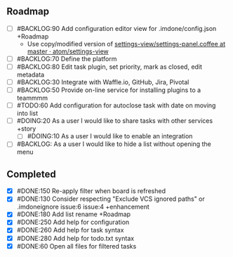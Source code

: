 Roadmap
----
- [ ] #BACKLOG:90 Add configuration editor view for .imdone/config.json +Roadmap
  - Use copy/modified version of [settings-view/settings-panel.coffee at master · atom/settings-view](https://github.com/atom/settings-view/blob/master/lib/settings-panel.coffee)
- [ ] #BACKLOG:70 Define the platform
- [ ] #BACKLOG:80 Edit task plugin, set priority, mark as closed, edit metadata
- [ ] #BACKLOG:30 Integrate with Waffle.io, GitHub, Jira, Pivotal
- [ ] #BACKLOG:50 Provide on-line service for installing plugins to a teammmm
- [ ] #TODO:60 Add configuration for autoclose task with date on moving into list
- [ ] #DOING:20 As a user I would like to share tasks with other services +story
  - [ ] #DOING:10 As a user I would like to enable an integration
- [ ] #BACKLOG: As a user I would like to hide a list without opening the menu

Completed
----
- [x] #DONE:150 Re-apply filter when board is refreshed
- [x] #DONE:130 Consider respecting "Exclude VCS ignored paths" or .imdoneignore issue:6 issue:4 +enhancement
- [x] #DONE:180 Add list rename +Roadmap
- [x] #DONE:250 Add help for configuration
- [x] #DONE:260 Add help for task syntax
- [x] #DONE:280 Add help for todo.txt syntax
- [x] #DONE:60 Open all files for filtered tasks
